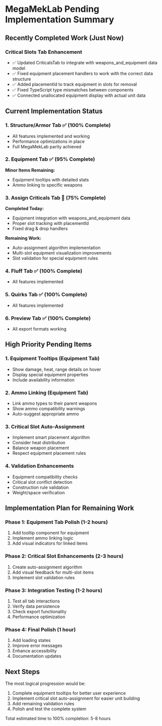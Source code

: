 # MegaMekLab Pending Implementation Summary

## Recently Completed Work (Just Now)

### Critical Slots Tab Enhancement
- ✅ Updated CriticalsTab to integrate with weapons_and_equipment data model
- ✅ Fixed equipment placement handlers to work with the correct data structure
- ✅ Added placementId to track equipment in slots for removal
- ✅ Fixed TypeScript type mismatches between components
- ✅ Connected unallocated equipment display with actual unit data

## Current Implementation Status

### 1. Structure/Armor Tab ✅ (100% Complete)
- All features implemented and working
- Performance optimizations in place
- Full MegaMekLab parity achieved

### 2. Equipment Tab ✅ (95% Complete) 
**Minor Items Remaining:**
- Equipment tooltips with detailed stats
- Ammo linking to specific weapons

### 3. Assign Criticals Tab 🔄 (75% Complete)
**Completed Today:**
- Equipment integration with weapons_and_equipment data
- Proper slot tracking with placementId
- Fixed drag & drop handlers

**Remaining Work:**
- Auto-assignment algorithm implementation
- Multi-slot equipment visualization improvements
- Slot validation for special equipment rules

### 4. Fluff Tab ✅ (100% Complete)
- All features implemented

### 5. Quirks Tab ✅ (100% Complete)
- All features implemented

### 6. Preview Tab ✅ (100% Complete)
- All export formats working

## High Priority Pending Items

### 1. Equipment Tooltips (Equipment Tab)
- Show damage, heat, range details on hover
- Display special equipment properties
- Include availability information

### 2. Ammo Linking (Equipment Tab)
- Link ammo types to their parent weapons
- Show ammo compatibility warnings
- Auto-suggest appropriate ammo

### 3. Critical Slot Auto-Assignment
- Implement smart placement algorithm
- Consider heat distribution
- Balance weapon placement
- Respect equipment placement rules

### 4. Validation Enhancements
- Equipment compatibility checks
- Critical slot conflict detection
- Construction rule validation
- Weight/space verification

## Implementation Plan for Remaining Work

### Phase 1: Equipment Tab Polish (1-2 hours)
1. Add tooltip component for equipment
2. Implement ammo linking logic
3. Add visual indicators for linked items

### Phase 2: Critical Slot Enhancements (2-3 hours)
1. Create auto-assignment algorithm
2. Add visual feedback for multi-slot items
3. Implement slot validation rules

### Phase 3: Integration Testing (1-2 hours)
1. Test all tab interactions
2. Verify data persistence
3. Check export functionality
4. Performance optimization

### Phase 4: Final Polish (1 hour)
1. Add loading states
2. Improve error messages
3. Enhance accessibility
4. Documentation updates

## Next Steps

The most logical progression would be:
1. Complete equipment tooltips for better user experience
2. Implement critical slot auto-assignment for easier unit building
3. Add remaining validation rules
4. Polish and test the complete system

Total estimated time to 100% completion: 5-8 hours
